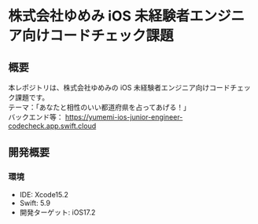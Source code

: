 # 株式会社ゆめみ iOS 未経験者エンジニア向けコードチェック課題

## 概要

本レポジトリは、株式会社ゆめみの iOS 未経験者エンジニア向けコードチェック課題です。  
テーマ：「あなたと相性のいい都道府県を占ってあげる！」  
バックエンド等： https://yumemi-ios-junior-engineer-codecheck.app.swift.cloud

## 開発概要

### 環境

- IDE: Xcode15.2
- Swift: 5.9
- 開発ターゲット: iOS17.2
